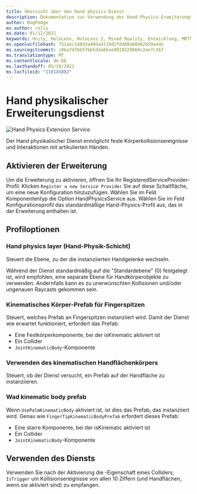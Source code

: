 ```yaml
---
title: Übersicht über den Hand physics-Dienst
description: Dokumentation zur Verwendung des Hand-Physics-Erweiterungsdiensts in MRTK
author: RogPodge
ms.author: roliu
ms.date: 01/12/2021
keywords: Unity, HoloLens, HoloLens 2, Mixed Reality, Entwicklung, MRTK,
ms.openlocfilehash: 751aec148d3a40da4728d2fdd60a60402b59a4de
ms.sourcegitcommit: c0ba7d7bb57bb5dda65ee9019229b68c2ee7c267
ms.translationtype: MT
ms.contentlocale: de-DE
ms.lasthandoff: 05/19/2021
ms.locfileid: "110145082"
---
```

# <a name="hand-physics-extension-service"></a>Hand physikalischer Erweiterungsdienst

![Hand Physics Extension Service](../images/hand-physics/MRTK_UX_HandPhysics_Main.jpg)

Der Hand physikalischer Dienst ermöglicht feste Körperkollisionsereignisse und Interaktionen mit artikulierten Händen.

## <a name="enabling-the-extension"></a>Aktivieren der Erweiterung

Um die Erweiterung zu aktivieren, öffnen Sie Ihr RegisteredServiceProvider-Profil. Klicken `Register a new Service Provider` Sie auf diese Schaltfläche, um eine neue Konfiguration hinzuzufügen. Wählen Sie im Feld Komponententyp die Option HandPhysicsService aus. Wählen Sie im Feld Konfigurationsprofil das standardmäßige Hand-Physics-Profil aus, das in der Erweiterung enthalten ist.

## <a name="profile-options"></a>Profiloptionen

### <a name="hand-physics-layer"></a>Hand physics layer (Hand-Physik-Schicht)

Steuert die Ebene, zu der die instanziierten Handgelenke wechseln.

Während der Dienst standardmäßig auf die "Standardebene" (0) festgelegt ist, wird empfohlen, eine separate Ebene für Handkörperobjekte zu verwenden. Andernfalls kann es zu unerwünschten Kollisionen und/oder ungenauen Raycasts gekommen sein.

### <a name="finger-tip-kinematic-body-prefab"></a>Kinematisches Körper-Prefab für Fingerspitzen

Steuert, welches Prefab an Fingerspitzen instanziiert wird. Damit der Dienst wie erwartet funktioniert, erfordert das Prefab:

- Eine Festkörperkomponente, bei der isKinematic aktiviert ist
- Ein Collider
- `JointKinematicBody`-Komponente

### <a name="use-palm-kinematic-body"></a>Verwenden des kinematischen Handflächenkörpers

Steuert, ob der Dienst versucht, ein Prefab auf der Handfläche zu instanziieren.

### <a name="palm-kinematic-body-prefab"></a>Wad kinematic body prefab

Wenn `UsePalmKinematicBody` aktiviert ist, ist dies das Prefab, das instanziiert wird. Genau wie `FingerTipKinematicBodyPrefab` erfordert dieses Prefab:

- Eine starre Komponente, bei der isKinematic aktiviert ist
- Ein Collider
- `JointKinematicBody`-Komponente

## <a name="how-to-use-the-service"></a>Verwenden des Diensts

Verwenden Sie nach der Aktivierung die -Eigenschaft eines Colliders, `IsTrigger` um Kollisionsereignisse von allen 10 Ziffern (und Handflächen, wenn sie aktiviert sind) zu empfangen.
